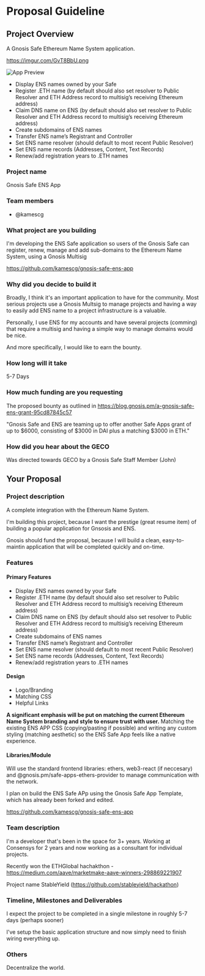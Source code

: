 # Proposal Guideline

## Project Overview

A Gnosis Safe Ethereum Name System application.

https://imgur.com/GvT8BbU.png

![App Preview](https://imgur.com/GvT8BbU.png)

- Display ENS names owned by your Safe
- Register .ETH name (by default should also set resolver to Public Resolver and ETH Address record to multisig’s receiving Ethereum address)
- Claim DNS name on ENS (by default should also set resolver to Public Resolver and ETH Address record to multisig’s receiving Ethereum address)
- Create subdomains of ENS names
- Transfer ENS name’s Registrant and Controller
- Set ENS name resolver (should default to most recent Public Resolver)
- Set ENS name records (Addresses, Content, Text Records)
- Renew/add registration years to .ETH names

### Project name

Gnosis Safe ENS App

### Team members

- @kamescg

### What project are you building

I'm developing the ENS Safe application so users of the Gnosis Safe can register, renew, manage and add sub-domains to the Ethereum Name System, using a Gnosis Multisig

https://github.com/kamescg/gnosis-safe-ens-app

### Why did you decide to build it

Broadly, I think it's an important application to have for the community. Most serious projects use a Gnosis Multsig to manage projects and having a way to easily add ENS name to a project infrastructure is a valuable.

Personally, I use ENS for my accounts and have several projects (comming) that require a multisig and having a simple way to manage domains would be nice.

And more specifically, I would like to earn the bounty.

### How long will it take

5-7 Days

### How much funding are you requesting

The proposed bounty as outlined in https://blog.gnosis.pm/a-gnosis-safe-ens-grant-95cd87845c57

"Gnosis Safe and ENS are teaming up to offer another Safe Apps grant of up to $6000, consisting of $3000 in DAI plus a matching $3000 in ETH."

### How did you hear about the GECO

Was directed towards GECO by a Gnosis Safe Staff Member (John)

## Your Proposal

### Project description

A complete integration with the Ethereum Name System.

I'm building this project, because I want the prestige (great resume item) of building a popular application for Gnsosis and ENS.

Gnosis should fund the proposal, because I will build a clean, easy-to-maintin application that will be completed quickly and on-time.

### Features

#### Primary Features

- Display ENS names owned by your Safe
- Register .ETH name (by default should also set resolver to Public Resolver and ETH Address record to multisig’s receiving Ethereum address)
- Claim DNS name on ENS (by default should also set resolver to Public Resolver and ETH Address record to multisig’s receiving Ethereum address)
- Create subdomains of ENS names
- Transfer ENS name’s Registrant and Controller
- Set ENS name resolver (should default to most recent Public Resolver)
- Set ENS name records (Addresses, Content, Text Records)
- Renew/add registration years to .ETH names

#### Design

- Logo/Branding
- Matching CSS
- Helpful Links

**A significant emphasis will be put on matching the current Ethereum Name System branding and style to ensure trust with user.** Matching the existing ENS APP CSS (copying/pasting if possible) and writing any custom styling (matching aesthetic) so the ENS Safe App feels like a native experience.

#### Libraries/Module

Will use the standard frontend libraries: ethers, web3-react (if neccesary) and @gnosis.pm/safe-apps-ethers-provider to manage communication with the network.

I plan on build the ENS Safe APp using the Gnosis Safe App Template, which has already been forked and edited.

https://github.com/kamescg/gnosis-safe-ens-app

### Team description

I'm a developer that's been in the space for 3+ years. Working at Consensys for 2 years and now working as a consultant for individual projects.

Recently won the ETHGlobal hachakthon - https://medium.com/aave/marketmake-aave-winners-298869221907

Project name StableYield (https://github.com/stableyield/hackathon)

### Timeline, Milestones and Deliverables

I expect the project to be completed in a single milestone in roughly 5-7 days (perhaps sooner)

I've setup the basic application structure and now simply need to finish wiring everything up.

### Others

Decentralize the world.
